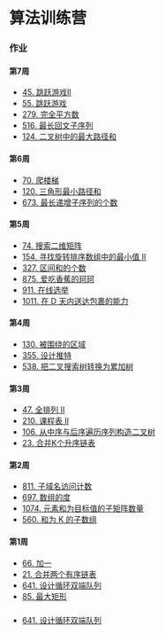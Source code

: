 # 算法训练营

### 作业
#### 第7周
- [45. 跳跃游戏II][LC45]
- [55. 跳跃游戏][LC55]
- [279. 完全平方数][LC279]
- [516. 最长回文子序列][LC516]
- [124. 二叉树中的最大路径和][LC124]

#### 第6周
- [70. 爬楼梯][LC70]
- [120. 三角形最小路径和][LC120]
- [673. 最长递增子序列的个数][LC673]

#### 第5周
- [74. 搜索二维矩阵][LC74]
- [154. 寻找旋转排序数组中的最小值 II][LC154]
- [327. 区间和的个数][LC327]
- [875. 爱吃香蕉的珂珂][LC875]
- [911. 在线选举][LC911]
- [1011. 在 D 天内送达包裹的能力][LC1011]

#### 第4周
- [130. 被围绕的区域][LC130]
- [355. 设计推特][LC355]
- [538. 把二叉搜索树转换为累加树][LC538]

#### 第3周
- [47. 全排列 II][LC47]
- [210. 课程表 II][LC210]
- [106. 从中序与后序遍历序列构造二叉树][LC106]
- [23. 合并K个升序链表][LC23]

#### 第2周
- [811. 子域名访问计数][LC811]
- [697. 数组的度][LC697]
- [1074. 元素和为目标值的子矩阵数量][LC1074]
- [560. 和为 K 的子数组][LC560]

#### 第1周
- [66. 加一][LC66]
- [21. 合并两个有序链表][LC21]
- [641. 设计循环双端队列][LC641]
- [85. 最大矩形][LC85]
#####
- [641. 设计循环双端队列][LC641]

[LC70]:dp/N70.java
[LC120]:dp/N120.java
[LC673]:dp/N673.java
[LC45]:dp/N45.java
[LC55]:dp/N55.java
[LC279]:dp/N279.java
[LC516]:dp/N516.java
[LC124]:dp/N124.java

[LC74]: binarySearch/N74.java
[LC154]: binarySearch/N154.java
[LC875]: binarySearch/N875.java
[LC911]: binarySearch/N911.java
[LC1011]: binarySearch/N1011.java
[LC327]: binarySearch/N327.java

[LC130]: dfs/N130.java
[LC355]: dfs/Twitter.java
[LC538]: dfs/N538.java

[LC21]: linkedList/N21.java
[LC141]: linkedList/N141.java
[LC206]: linkedList/N206.java
[LC23]: linkedList/N23.java

[LC210]: bfs/N210.java
[LC106]: map/N106.java

[LC26]: array/N26.java
[LC46]: array/N46.java
[LC47]: array/N47.java
[LC66]: array/N66.java
[LC88]: array/N88.java
[LC641]: array/MyCircularDeque.java
[MyHashMap]: array/MyHashMap.java

[LC30]: map/N30.java
[LC49]: map/N49.java
[LC560]: map/N560.java
[LC697]: map/N697.java
[LC811]: map/N811.java
[LC1074]: map/N1074.java

[LC874]: set/N874.java

[LC20]: stack/N20.java
[LC84]: stack/N84.java
[LC85]: stack/N85.java
[LC150]: stack/N150.java
[LC155]: stack/N155.java
[LC227]: stack/N227.java